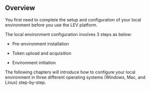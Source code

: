 ## Overview

You first need to complete the setup and configuration of your local environment before you use the LEV platform.

The local environment configuration involves 3 steps as below:

* Pre-environment installation

* Token upload and acquisition

* Environment initiation

The following chapters will introduce how to configure your local environment in three different operating systems (Windows, Mac, and Linux) step-by-step.
